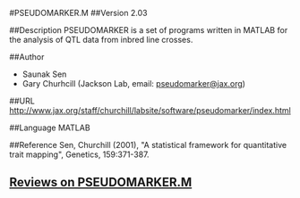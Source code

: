 #PSEUDOMARKER.M
##Version
2.03

##Description
PSEUDOMARKER is a set of programs written in MATLAB for the analysis of QTL data from inbred line crosses.

##Author
* Saunak Sen
* Gary Churhcill (Jackson Lab, email: pseudomarker@jax.org)

##URL
http://www.jax.org/staff/churchill/labsite/software/pseudomarker/index.html

##Language
MATLAB

##Reference
Sen, Churchill (2001), "A statistical framework for quantitative trait mapping", Genetics, 159:371-387.


## [Reviews on PSEUDOMARKER.M](https://github.com/gaow/genetic-analysis-software/issues/431)